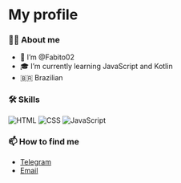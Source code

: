 # My profile 

### 👨‍💻 About me
- 👋 I’m @Fabito02
- 🎓 I’m currently learning JavaScript and Kotlin
- 🇧🇷 Brazilian 

### 🛠️ Skills
![HTML](https://img.shields.io/badge/HTML5-E34F26?style=flat-square&logo=html5&logoColor=white)
![CSS](https://img.shields.io/badge/CSS3-1572B6?style=flat-square&logo=css3&logoColor=white)
![JavaScript](https://img.shields.io/badge/JavaScript-F7DF1E?style=flat-square&logo=javascript&logoColor=black)

### 📫 How to find me
- [Telegram](https://t.me/BinnaryBard)
- [Email](mailto:fabianojuniorlimaba2@gmail.com)
